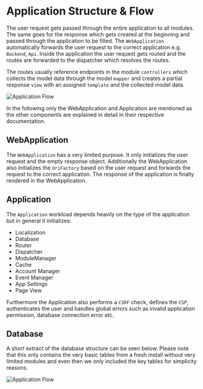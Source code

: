 # Application Structure & Flow

The user request gets passed through the entire application to all modules. The same goes for the response which gets created at the beginning and passed through the application to be filled. The `WebApplication` automatically forwards the user request to the correct application e.g. `Backend`, `Api`. Inside the application the user request gets routed and the routes are forwarded to the dispatcher which resolves the routes.

The routes usually reference endpoints in the module `controllers` which collects the model data through the model `mapper` and creates a partial response `view` with an assigned `template` and the collected model data.

![Application Flow](Developer-Guide/general/app_flow.svg)

In the following only the WebApplication and Application are mentioned as the other components are explained in detail in their respective documentation.

## WebApplication

The `WebApplication` has a very limited purpose. It only initializes the user request and the empty response object. Additionally the WebApplication also initializes the `UriFactory` based on the user request and forwards the request to the correct application. The response of the application is finally rendered in the WebApplication.

## Application

The `Application` workload depends heavily on the type of the application but in general it initializes:

* Localization
* Database
* Router
* Dispatcher
* ModuleManager
* Cache
* Account Manager
* Event Manager
* App Settings
* Page View

Furthermore the Application also performs a `CSRF` check, defines the `CSP`, authenticates the user and handles global errors such as invalid application permission, database connection error etc.

## Database

A short extract of the database structure can be seen below. Please note that this only contains the very basic tables from a fresh install without very limited modules and even then we only included the key tables for simplicity reasons.

![Application Flow](Developer-Guide/general/base_uml.svg)